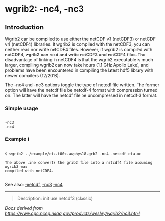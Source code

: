 # wgrib2: -nc4, -nc3

## Introduction

Wgrib2 can be compiled to use either the netCDF v3 (netCDF3) or netCDF v4 (netCDF4) libraries. If wgrib2 is
compiled with the netCDF3, you can neither read nor write netCDF4 files. However, if wgrib2 is
compiled with netCDF4, wgrib2 can read and write netCDF3 and netCDF4 files. The disadvantage of
linking in netCDF4 is that the wgrib2 executable is much larger, compiling wgrib2 can now take hours
(1.1 GHz Apollo Lake),
and problems have been encountered in compiling the latest hdf5 library with newer compilers (12/2018).

The -nc4 and
-nc3 options toggle the type of netcdf file written. The former
option will have the netcdf file be netcdf-4 format with compression turned on. The latter
will have the netcdf file be uncompressed in netcdf-3 format.

### Simple usage

```

-nc3
-nc4

```

### Example 1

```

$ wgrib2 ../example/eta.t00z.awphys18.grb2 -nc4 -netcdf eta.nc

The above line converts the grib2 file into a netcdf4 file assuming wgrib2 was
compiled with netCDF4.


```

See also:
[-netcdf](./netcdf.html),
[-nc3](./nc3.html)
[-nc4](./nc4.html)

---

> Description: init use netcdf3 (classic)

_Docs derived from <https://www.cpc.ncep.noaa.gov/products/wesley/wgrib2/nc3.html>_
